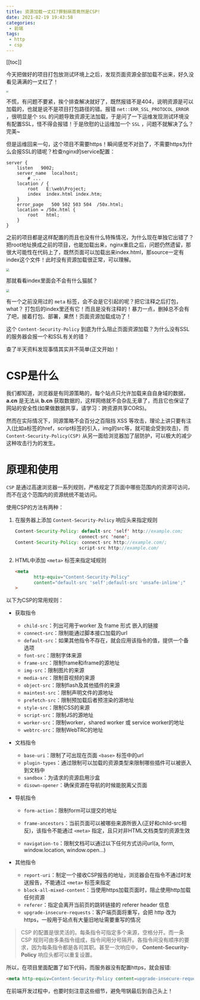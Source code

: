 ```yaml
---
title: 资源加载一丈红?罪魁祸首竟然是CSP!
date: 2021-02-19 19:43:58
categories:
 - 前端
tags:
 - http
 - csp
---
```

[[toc]]

今天把做好的项目打包放测试环境上之后，发现页面资源全部加载不出来，好久没看见满满的一丈红了！

<img src="https://i.loli.net/2021/02/19/AnLeYjT4z7V2gPJ.png" style="zoom: 35%;" />

不慌，有问题不要紧，挨个排查解决就好了，既然报错不是404，说明资源是可以加载的，也就是说不是项目打包路径的错。报错 `net::ERR_SSL_PROTOCOL_ERROR` ，很明显是个 `SSL` 的问题导致资源无法加载，于是问了一下运维发现测试环境没有配置SSL，怪不得会报错！于是欣慰的让运维加一个 `SSL` ，问题不就解决了么？完美~

但是运维回来一句，这个项目不需要https！瞬间感觉不对劲了，不需要https为什么会报SSL的错呢？检查nginx的service配置：

```nginx
server {
    listen   9002;
    server_name  localhost;
		# ... 
    location / {
      	root   E:\web\Project;
      	index  index.html index.htm;
    }
    error_page   500 502 503 504  /50x.html;
    location = /50x.html {
      	root   html;
    }
}
```

之前的项目都是这样配置的而且也没有什么特殊情况，为什么现在单独它出错了？把root地址换成之前的项目，也能加载出来，nginx重启之后，问题仍然遗留，那很大可能性在代码上了，既然页面可以加载出来index.html，那source一定有index这个文件！此时没有资源加载很正常，可以理解。

<img src="https://i.loli.net/2021/02/19/V1aSNhf5oTQIUxr.png" style="zoom:50%;" />

那就看看index里面会不会有什么猫腻？

<img src="https://i.loli.net/2021/02/19/e3MJlmwVtDTpOuN.png" style="zoom:50%;" />

有一个之前没用过的 `meta` 标签，会不会是它引起的呢？把它注释之后打包，what？ 打包后的index里还有它！而且是没有注释的！暴力一点，删掉总不会有了吧，接着打包、部署，果然！页面资源加载成功了！

这个 `Content-Security-Policy` 到底为什么阻止页面资源加载？为什么没有SSL的服务器会报一个和SSL有关的错？

查了半天资料发现事情其实并不简单(正文开始)！

# CSP是什么

我们都知道，浏览器是有同源策略的，每个站点只允许加载来自自身域的数据，**a.cn** 是无法从 **b.cn** 获取数据的，这样网络就不会杂乱无章了，而且它也保证了网站的安全性(如果做数据共享，请学习：跨资源共享CORS)。

然而在实际情况下，同源策略不会百分之百阻挡 XSS 等攻击，理论上讲只要有注入(比如a标签的href，script标签的引入，img的src等，就可能会受到攻击)，而 `Content-Security-Policy(CSP)` 从另一面给浏览器加了层防护，可以极大的减少这种攻击行为的发生。

# 原理和使用

`CSP` 是通过高速浏览器一系列规则，严格规定了页面中哪些范围内的资源可访问，而不在这个范围内的资源统统不能访问。

使用CSP的方法有两种：

1. 在服务器上添加 `Content-Security-Policy` 响应头来指定规则

   ```java
   Content-Security-Policy: default-src 'self' http://example.com;
                           connect-src 'none';
   Content-Security-Policy: connect-src http://example.com/;
                           script-src http://example.com/
   ```

2. HTML中添加 `<meta>` 标签来指定域规则

   ```html
   <meta 
          http-equiv="Content-Security-Policy" 
          content="default-src 'self';default-src 'unsafe-inline';"
   >
   ```

以下为CSP的常用规则：

* 获取指令 
  * `child-src`：列出可用于worker 及 frame 形式 嵌入的链接
  * `connect-src`：限制能通过脚本接口加载的url
  * `default-src`：如果其他指令不存在，就会应用该指令的值，提供一个备选项
  * `font-src`：限制字体来源
  * `frame-src`：限制frame和iframe的源地址
  * `img-src`：限制图片的来源
  * `media-src`：限制音视频的来源
  * `object-src`：限制flash及其他插件的来源
  * `maintest-src`：限制声明文件的源地址
  * `prefetch-src`：限制预加载后者预渲染的源地址
  * `style-src`：限制CSS的来源
  * `script-src`：限制JS的源地址
  * `worker-src`：限制worker，shared worker 或 service worker的地址
  * `webtrc-src`：限制WebTRC的地址

* 文档指令
   * `base-uri`：限制了可出现在页面 `<base>` 标签中的url
   * `plugin-types`：通过限制可以加载的资源类型来限制哪些插件可以被嵌入到文档中
   * `sandbox`：为请求的资源启用沙盒
   * `disown-opener`：确保资源在导航的时候能脱离父页面

* 导航指令

  * `form-action`：限制form可以提交的地址

  * `frame-ancestors`：当前页面可以被哪些来源所嵌入(正好和child-src相反)，该指令不能通过 `<meta>` 指定，且只对非HTML文档类型的资源生效

  * `navigation-to`：限制文档可以通过以下任何方式访问url(a, form, window.location, window.open...)


* 其他指令
  * `report-uri`：制定一个接收CSP报告的地址，浏览器会在指令不通过时发送报告，不能通过 `<meta>` 标签来指定
  * `block-all-mixed-content`：当使用https加载页面时，阻止使用http加载任何资源
  * `referer`：指定会离开当前页的跳转链接的 referer header 信息
  * `upgrade-insecure-requests`：客户端页面将重写，会把 http 改为 https，一般用于站点有大量旧地址需要重写的情况



> CSP 的配置是很灵活的。每条指令可指定多个来源，空格分开。而一条 CSP 规则可由多条指令组成，指令间用分号隔开。各指令间没有顺序的要求，因为每条指令都是各司其职。甚至一次响应中， **Content-Security-Policy** 响应头都可以重复设置。

所以，在项目里面配置了如下代码，而服务器没有配置https，就会报错:

```html
<meta http-equiv=Content-Security-Policy content=upgrade-insecure-requests>
```

在前端开发过程中，也要时刻注意这些细节，避免甩锅最后到自己头上！

